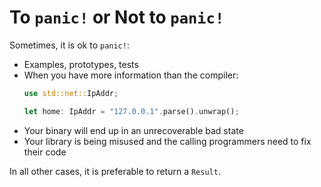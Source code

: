 # To `panic!` or Not to `panic!`

Sometimes, it is ok to `panic!`:

- Examples, prototypes, tests
- When you have more information than the compiler:
  ```rust
  use std::net::IpAddr;

  let home: IpAddr = "127.0.0.1".parse().unwrap();
  ```
- Your binary will end up in an unrecoverable bad state
- Your library is being misused and the calling programmers need to fix their code

In all other cases, it is preferable to return a `Result`.
